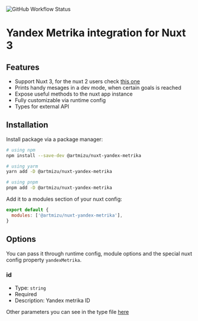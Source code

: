 ![GitHub Workflow Status](https://img.shields.io/github/actions/workflow/status/artmizu/nuxt-yandex-metrika/release.yml?branch=main)

# Yandex Metrika integration for Nuxt 3

## Features

- Support Nuxt 3, for the nuxt 2 users check
  [this one](https://github.com/artmizu/yandex-metrika-nuxt-2)
- Prints handy mesages in a dev mode, when certain goals is reached
- Expose useful methods to the nuxt app instance
- Fully customizable via runtime config
- Types for external API

## Installation

Install package via a package manager:

```bash
# using npm
npm install --save-dev @artmizu/nuxt-yandex-metrika

# using yarm
yarn add -D @artmizu/nuxt-yandex-metrika

# using pnpm
pnpm add -D @artmizu/nuxt-yandex-metrika
```

Add it to a modules section of your nuxt config:

```js
export default {
  modules: ['@artmizu/nuxt-yandex-metrika'],
}
```

## Options

You can pass it through runtime config, module options and the special nuxt
config property `yandexMetrika`.

### id

- Type: `string`
- Required
- Description: Yandex metrika ID

Other parameters you can see in the type file [here](src/runtime/type.ts)
